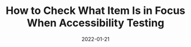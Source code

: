 ---
date: 2022-01-21
permalink: false
tags:
  - accessibility
  - testing
target_url: https://giovanicamara.com/blog/how-to-check-what-item-is-in-focus-when-accessibility-testing/
title: How to Check What Item Is in Focus When Accessibility Testing
---